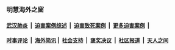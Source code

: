 
### 明慧海外之窗

####  [武汉肺炎](indexes/365.md?t=01232100) &nbsp;|&nbsp;  [迫害案例综述](indexes/328.md?t=01232100) &nbsp;|&nbsp; [迫害致死案例](indexes/277.md?t=01232100)  &nbsp;|&nbsp; [更多迫害案例](indexes/81.md?t=01232100)  &nbsp;|&nbsp; 
####  [时事评论](indexes/251.md?t=01232100) &nbsp;|&nbsp; [海外简讯](indexes/245.md?t=01232100)&nbsp;|&nbsp;  [社会支持](indexes/140.md?t=01232100) &nbsp;|&nbsp; [褒奖决议](indexes/282.md?t=01232100) &nbsp;|&nbsp; [社区报道](indexes/91.md?t=01232100)  &nbsp;|&nbsp; [天人之间](indexes/78.md?t=01232100) 

